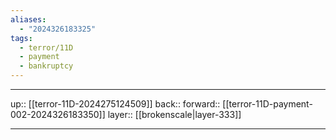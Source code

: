 ```yaml
---
aliases:
  - "2024326183325"
tags:
  - terror/11D
  - payment
  - bankruptcy
---
```




***

up:: [[terror-11D-2024275124509]]
back:: 
forward:: [[terror-11D-payment-002-2024326183350]]
layer:: [[brokenscale|layer-333]]

***
